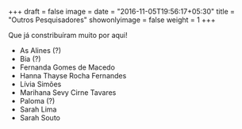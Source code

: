 +++
draft = false
image =
date = "2016-11-05T19:56:17+05:30"
title = "Outros Pesquisadores"
showonlyimage = false
weight = 1
+++

Que já constribuíram muito por aqui!
<!--more-->

* As Alines (?)
* Bia (?)
* Fernanda Gomes de Macedo
* Hanna Thayse Rocha Fernandes
* Lívia Simões
* Marihana Sevy Cirne Tavares
* Paloma (?)
* Sarah Lima
* Sarah Souto
